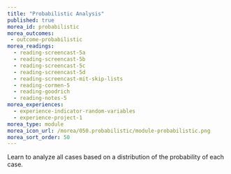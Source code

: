 ```yaml
---
title: "Probabilistic Analysis"
published: true
morea_id: probabilistic
morea_outcomes:
 - outcome-probabilistic
morea_readings:
  - reading-screencast-5a
  - reading-screencast-5b
  - reading-screencast-5c
  - reading-screencast-5d
  - reading-screencast-mit-skip-lists
  - reading-cormen-5
  - reading-goodrich
  - reading-notes-5
morea_experiences:
  - experience-indicator-random-variables
  - experience-project-1
morea_type: module
morea_icon_url: /morea/050.probabilistic/module-probabilistic.png
morea_sort_order: 50
---
```


Learn to analyze all cases based on a distribution of the probability of each case.
